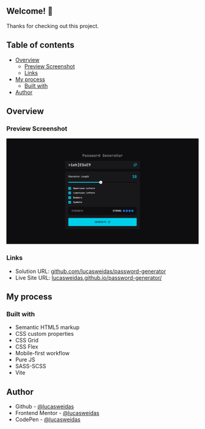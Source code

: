 ## Welcome! 👋

Thanks for checking out this project.

## Table of contents

- [Overview](#overview)
  - [Preview Screenshot](#preview-screenshot)
  - [Links](#links)
- [My process](#my-process)
  - [Built with](#built-with)
- [Author](#author)

## Overview

### Preview Screenshot

![Preview for the Password Generator](./preview/desktop-preview.png)

### Links

- Solution URL: [github.com/lucasweidas/password-generator](https://github.com/lucasweidas/password-generator)
- Live Site URL: [lucasweidas.github.io/password-generator/](https://lucasweidas.github.io/password-generator/)

## My process

### Built with

- Semantic HTML5 markup
- CSS custom properties
- CSS Grid
- CSS Flex
- Mobile-first workflow
- Pure JS
- SASS-SCSS
- Vite

## Author

- Github - [@lucasweidas](https://github.com/LucasWeidas)
- Frontend Mentor - [@lucasweidas](https://www.frontendmentor.io/profile/lucasweidas)
- CodePen - [@lucasweidas](https://codepen.io/lucasweidas)

